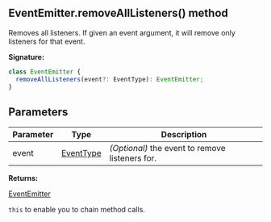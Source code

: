 ## EventEmitter.removeAllListeners() method

Removes all listeners. If given an event argument, it will remove only listeners for that event.

**Signature:**

```typescript
class EventEmitter {
  removeAllListeners(event?: EventType): EventEmitter;
}
```

## Parameters

| Parameter | Type                                  | Description                                          |
| --------- | ------------------------------------- | ---------------------------------------------------- |
| event     | [EventType](./puppeteer.eventtype.md) | <i>(Optional)</i> the event to remove listeners for. |

**Returns:**

[EventEmitter](./puppeteer.eventemitter.md)

`this` to enable you to chain method calls.
